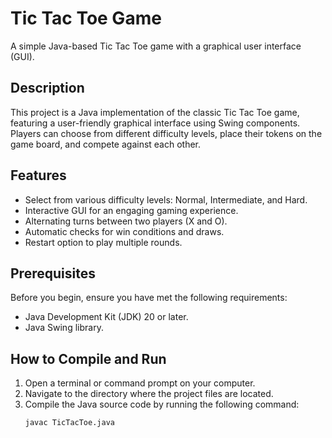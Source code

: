 # Tic Tac Toe Game

A simple Java-based Tic Tac Toe game with a graphical user interface (GUI).

## Description

This project is a Java implementation of the classic Tic Tac Toe game, featuring a user-friendly graphical interface using Swing components. Players can choose from different difficulty levels, place their tokens on the game board, and compete against each other.

## Features

- Select from various difficulty levels: Normal, Intermediate, and Hard.
- Interactive GUI for an engaging gaming experience.
- Alternating turns between two players (X and O).
- Automatic checks for win conditions and draws.
- Restart option to play multiple rounds.

## Prerequisites

Before you begin, ensure you have met the following requirements:

- Java Development Kit (JDK) 20 or later.
- Java Swing library.

## How to Compile and Run

1. Open a terminal or command prompt on your computer.
2. Navigate to the directory where the project files are located.
3. Compile the Java source code by running the following command:
   ```shell
   javac TicTacToe.java
